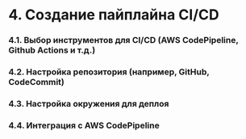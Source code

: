 # 4. Создание пайплайна CI/CD

### 4.1. Выбор инструментов для CI/CD (AWS CodePipeline, Github Actions и т.д.) 

### 4.2. Настройка репозитория (например, GitHub, CodeCommit) 

### 4.3. Настройка окружения для деплоя 

### 4.4. Интеграция с AWS CodePipeline